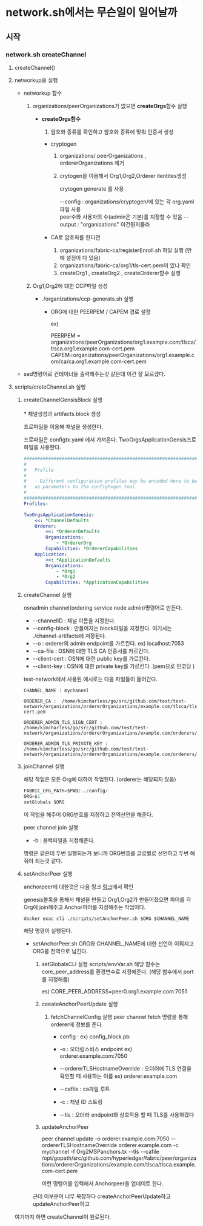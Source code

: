 # network.sh에서는 무슨일이 일어날까

## 시작

### network.sh createChannel

1. createChannel()

2. networkup을 실행
    * networkup 함수
        1. organizations/peerOrganizations가 없으면 **createOrgs**함수 실행
            * **createOrgs함수**

                1.  암호화 종류를 확인하고 암호화 종류에 맞춰 인증서 생성

                *   cryptogen
                    1.  organizations/ peerOrganizations , ordererOrganizations 제거
                    2.  crytogen을 이용해서 Org1,Org2,Orderer itentites생성

                        crytogen generate 를 사용

                        --config : organizations/cryptogen/에 있는 각 org.yaml파일 사용<br>
                            peer수와 사용자의 수(admin은 기본)를 지정할 수 있음
                        --output : "organizations" 이건뭔지몰라
                        
                *   CA로 암호화를 한다면
                    1. organizations/fabric-ca/registerEnroll.sh 파일 실행 (안에 설정이 다 있음)
                    1.  organizations/fabric-ca/org1/tls-cert.pem이 있나 확인
                    2.  createOrg1 , createOrg2 , createOrderer함수 실행

        2.  Org1,Org2에 대한 CCP파일 생성

            *   ./organizations/ccp-generats.sh 실행

                *   ORG에 대한 PEERPEM / CAPEM 경로 설정

                    ex)

                    PEERPEM = organizations/peerOrganizations/org1.example.com/tlsca/tlsca.org1.example.com-cert.pem
                    CAPEM=organizations/peerOrganizations/org1.example.com/ca/ca.org1.example.com-cert.pem

    *   sed명령어로 컨테이너들 출력해주는것 같은데 이건 잘 모르겠다.

3.  scripts/creteChannel.sh 실행
    1.   createChannelGensisBlock 실행<br><br>
        *   채널생성과 artifacts.block 생성<br>
            
            프로파일을 이용해 채널을 생성한다.

            프로파일은 configtx.yaml 에서 가져온다.
            TwoOrgsApplicationGensis프로파일을 사용한다.

            ```yaml
            ################################################################################
            #
            #   Profile
            #
            #   - Different configuration profiles may be encoded here to be specified
            #   as parameters to the configtxgen tool
            #
            ################################################################################
            Profiles:

            TwoOrgsApplicationGenesis:
                <<: *ChannelDefaults
                Orderer:
                    <<: *OrdererDefaults
                    Organizations:
                        - *OrdererOrg
                    Capabilities: *OrdererCapabilities
                Application:
                    <<: *ApplicationDefaults
                    Organizations:
                        - *Org1
                        - *Org2
                    Capabilities: *ApplicationCapabilities
            ```

    2.  createChannel 실행

        osnadmin channel(ordering service node admin)명령어로 만든다.

        *   --channelID : 채널 이름을 지정한다.
        *   --config-block : 만들어지는 block파일을 지정한다.
            여기서는 ./channel-artifacts에 저장된다. 
        *   --o : orderer의 admin endpoint를 가르킨다.
            ex) localhost:7053
        *   --ca-file : OSN에 대한 TLS CA 인증서를 카르킨다.
        *   --client-cert : OSN에 대한 public key를 가르킨다.
        *   --client-key : OSN에 대한 private key를 가르킨다. (pem으로 인코딩 )

        test-network에서 사용된 예시로는 다음 파일들이 들어간다.
        ```shell
        CHANNEL_NAME : mychannel

        ORDERER_CA :  /home/kimcharless/go/src/github.com/test/test-network/organizations/ordererOrganizations/example.com/tlsca/tlsca.example.com-cert.pem

        ORDERER_ADMIN_TLS_SIGN_CERT : /home/kimcharless/go/src/github.com/test/test-network/organizations/ordererOrganizations/example.com/orderers/orderer.example.com/tls/server.crt

        ORDERER_ADMIN_TLS_PRIVATE_KEY : /home/kimcharless/go/src/github.com/test/test-network/organizations/ordererOrganizations/example.com/orderers/orderer.example.com/tls/server.key
        ```
    
    3.  joinChannel 실행

        해당 작업은 모든 Org에 대하여 작업된다. (orderer는 해당되지 않음)
        ```python
        FABRIC_CFG_PATH=$PWD/../config/
        ORG=$1
        setGlobals $ORG        
        ```
        이 작업을 해주어 ORG번호를 지정하고 전역선언을 해준다.

        peer channel join 실행

        * -b : 블럭파일을 지정해준다. 

        명령은 같은데 두번 실행되는거 보니까 ORG번호를 글로벌로 선언하고 두번 해줘야 되는것 같다. 

    4.  setAnchorPeer 실행

        anchorpeer에 대한것은 다음 링크 [링크](https://velog.io/@dsunni/%ED%95%98%EC%9D%B4%ED%8D%BC%EB%A0%88%EC%A0%80-%ED%8C%A8%EB%B8%8C%EB%A6%AD-2%EC%9E%A5.-%ED%95%98%EC%9D%B4%ED%8D%BC%EB%A0%88%EC%A0%80-%ED%8C%A8%EB%B8%8C%EB%A6%AD-%EA%B0%9C%EC%9A%94)에서 확인

        genesis블록을 통해서 채널을 만들고 Org1,Org2가 만들어졌으면 피어를 각 Org에 join해주고 Anchor피어를 지정해주는 작업이다. 

        ```shell
        docker exac cli ./scripts/setAnchorPeer.sh $ORG $CHANNEL_NAME
        ```
        해당 명령이 실행된다. 

        *   setAnchorPeer.sh
            ORG와 CHANNEL_NAME에 대한 선언이 이뤄지고 ORG를 전역으로 넘긴다. 

            1.  setGlobalsCLI 실행
                scripts/envVar.sh
                해당 함수는 core_peer_address를 환경변수로 지정해준다. (해당 함수에서 port를 지정해줌)

                es) CORE_PEER_ADDRESS=peer0.org1.example.com:7051


            2.  ceeateAnchorPeerUpdate 실행
                1.  fetchChannelConfig 실행
                    peer channel fetch 명령을 통해 orderer에 정보를 준다.
                    -   config : 
                        ex) config_block.pb

                    -   -o : 오더링스비스 endpoint
                        ex) orderer.example.com:7050 

                    -   --ordererTLSHostnameOverride : 오더러에 TLS 연결을 확인할 때 사용하는 이름
                        ex) orderer.example.com

                    -   --cafile : ca파일 루트

                    -   -c : 채널 ID 스트링

                    -   --tls : 오더러 endpoint와 상호작용 할 때 TLS를 사용하겠다

            3.  updateAnchorPeer

                peer channel update -o orderer.example.com:7050 --ordererTLSHostnameOverride orderer.example.com -c mychannel -f Org2MSPanchors.tx --tls --cafile /opt/gopath/src/github.com/hyperledger/fabric/peer/organizations/ordererOrganizations/example.com/tlsca/tlsca.example.com-cert.pem

                이런 명령어를 입력해서 Anchorpeer을 업데이트 한다. 
                

            근데 이부분이 너무 복잡하다 createAnchorPeerUpdate하고 updateAnchorPeer하고

    여기까지 하면 createChannel이 완료된다.    











